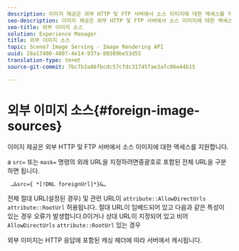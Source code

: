 ```yaml
---
description: 이미지 제공은 외부 HTTP 및 FTP 서버에서 소스 이미지에 대한 액세스를 지원합니다.
seo-description: 이미지 제공은 외부 HTTP 및 FTP 서버에서 소스 이미지에 대한 액세스를 지원합니다.
seo-title: 외부 이미지 소스
solution: Experience Manager
title: 외부 이미지 소스
topic: Scene7 Image Serving - Image Rendering API
uuid: 28a17400-4807-4e14-937a-80309be53d55
translation-type: tm+mt
source-git-commit: 7bc7b3a86fbcdc57cfdc31745fae3afc06e44b15

---
```



# 외부 이미지 소스{#foreign-image-sources}

이미지 제공은 외부 HTTP 및 FTP 서버에서 소스 이미지에 대한 액세스를 지원합니다.

a `src=` 또는 `mask=` 명령의 외래 URL을 지정하려면중괄호로 포함된 전체 URL을 구분하면 됩니다.

` …&src={ *[!DNL foreignUrl]*}&…`

전체 절대 URL(설정된 경우) 및 관련 URL이 `attribute::AllowDirectUrls` `attribute::RootUrl` 허용됩니다. 절대 URL이 임베드되어 있고 다음과 같은 특성이 있는 경우 오류가 발생합니다.0이거나 상대 URL이 지정되어 있고 비어 `AllowDirectUrls` `attribute::RootUrl` 있는 경우

외부 이미지는 HTTP 응답에 포함된 캐싱 헤더에 따라 서버에서 캐시됩니다.
